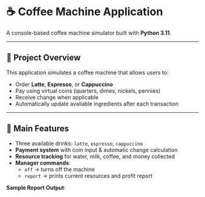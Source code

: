 # ☕ Coffee Machine Application

A console-based coffee machine simulator built with **Python 3.11**.

---

## 📌 Project Overview
This application simulates a coffee machine that allows users to:
- Order **Latte**, **Espresso**, or **Cappuccino**  
- Pay using virtual coins (quarters, dimes, nickels, pennies)  
- Receive change when applicable  
- Automatically update available ingredients after each transaction  

---

## 🚀 Main Features
- Three available drinks: `latte`, `espresso`, `cappuccino`  
- **Payment system** with coin input & automatic change calculation  
- **Resource tracking** for water, milk, coffee, and money collected  
- **Manager commands**:
  - `off` → turns off the machine  
  - `report` → prints current resources and profit report  

**Sample Report Output**:
